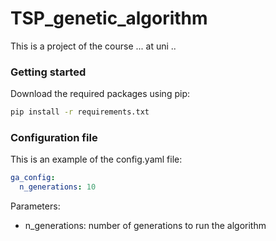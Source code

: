 # TSP_genetic_algorithm

This is a project of the course ... at uni ..

### Getting started

Download the required packages using pip:

```bash
pip install -r requirements.txt
```

### Configuration file
This is an example of the config.yaml file:

```yaml
ga_config:
  n_generations: 10
```

Parameters:
- n_generations: number of generations to run the algorithm